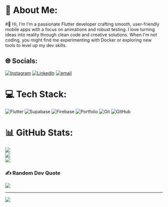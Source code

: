 # 💫 About Me:
#👋 Hi, I'm
I'm a passionate Flutter developer crafting smooth, user-friendly mobile apps with a focus on animations and robust testing. I love turning ideas into reality through clean code and creative solutions. When I'm not coding, you might find me experimenting with Docker or exploring new tools to level up my dev skills.


## 🌐 Socials:
[![Instagram](https://img.shields.io/badge/Instagram-%23E4405F.svg?logo=Instagram&logoColor=white)](https://www.instagram.com/rishikesh_richi/) [![LinkedIn](https://img.shields.io/badge/LinkedIn-%230077B5.svg?logo=linkedin&logoColor=white)](https://linkedin.com/in/rishikesh-k-richi) [![email](https://img.shields.io/badge/Email-D14836?logo=gmail&logoColor=white)](mailto:rishikeshdeveloperrichi@gmail.com) 

# 💻 Tech Stack:
![Flutter](https://img.shields.io/badge/Flutter-%2302569B.svg?style=for-the-badge&logo=Flutter&logoColor=white) ![Supabase](https://img.shields.io/badge/Supabase-3ECF8E?style=for-the-badge&logo=supabase&logoColor=white) ![Firebase](https://img.shields.io/badge/firebase-a08021?style=for-the-badge&logo=firebase&logoColor=ffcd34) ![Portfolio](https://img.shields.io/badge/Portfolio-%23000000.svg?style=for-the-badge&logo=firefox&logoColor=#FF7139) ![Git](https://img.shields.io/badge/git-%23F05033.svg?style=for-the-badge&logo=git&logoColor=white) ![GitHub](https://img.shields.io/badge/github-%23121011.svg?style=for-the-badge&logo=github&logoColor=white)
# 📊 GitHub Stats:
![](https://github-readme-stats.vercel.app/api?username=rishikesh-dev&theme=dark&hide_border=false&include_all_commits=true&count_private=true)<br/>
![](https://nirzak-streak-stats.vercel.app/?user=rishikesh-dev&theme=dark&hide_border=false)<br/>
![](https://github-readme-stats.vercel.app/api/top-langs/?username=rishikesh-dev&theme=dark&hide_border=false&include_all_commits=true&count_private=true&layout=compact)

### ✍️ Random Dev Quote
![](https://quotes-github-readme.vercel.app/api?type=horizontal&theme=radical)

---
[![](https://visitcount.itsvg.in/api?id=rishikesh-dev&icon=0&color=0)](https://visitcount.itsvg.in)

<!-- Proudly created with GPRM ( https://gprm.itsvg.in ) -->
